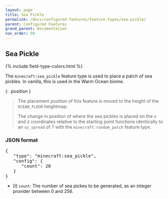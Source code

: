 ```yaml
---
layout: page
title: Sea Pickle
permalink: /docs/configured-features/feature-types/sea-pickle/
parent: Configured Features
grand_parent: Documentation
nav_order: 50
---
```


## Sea Pickle

<head>
    {% include field-type-colors.html %}
</head>

The `minecraft:sea_pickle` feature type is used to place a patch of sea pickles. In vanilla, this is used in the Warm Ocean biome.

{: .position }
> The placement position of this feature is moved to the height of the `OCEAN_FLOOR` heightmap.
>
> The change in position of where the sea pickles is placed on the x and z coordinates relative to the starting point functions identically to an `xz_spread` of 7 with the `minecraft:random_patch` feature type.

### JSON format

<pre>
{
   "type": "minecraft:sea_pickle",
   "config": {
      "count": 20
   }
}
</pre>

* <span int>[I]</span> `count`: The number of sea pickes to be generated, as an integer provider between 0 and 256.